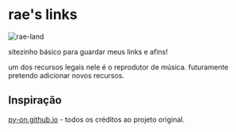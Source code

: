 # rae's links

![rae-land](https://github.com/xssrae/rae-land/blob/dev/assets/rae-land.png)

sitezinho básico para guardar meus links e afins!

um dos recursos legais nele é o reprodutor de música. futuramente pretendo adicionar novos recursos.

## Inspiração
[py-on.github.io](https://py-on.github.io) - todos os créditos ao projeto original.
